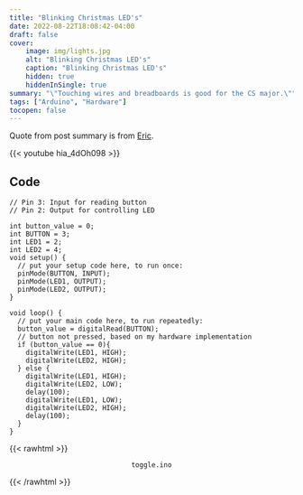 ```yaml
---
title: "Blinking Christmas LED's"
date: 2022-08-22T18:08:42-04:00
draft: false
cover:
    image: img/lights.jpg
    alt: "Blinking Christmas LED's"
    caption: "Blinking Christmas LED's"
    hidden: true
    hiddenInSingle: true
summary: "\"Touching wires and breadboards is good for the CS major.\""
tags: ["Arduino", "Hardware"]
tocopen: false
---
```


Quote from post summary is from [Eric](https://eric-unc.tech).

{{< youtube hia_4dOh098 >}}

## Code

```arduino
// Pin 3: Input for reading button
// Pin 2: Output for controlling LED

int button_value = 0;
int BUTTON = 3;
int LED1 = 2;
int LED2 = 4;
void setup() {
  // put your setup code here, to run once:
  pinMode(BUTTON, INPUT);
  pinMode(LED1, OUTPUT);
  pinMode(LED2, OUTPUT);
}

void loop() {
  // put your main code here, to run repeatedly:
  button_value = digitalRead(BUTTON);
  // button not pressed, based on my hardware implementation
  if (button_value == 0){
    digitalWrite(LED1, HIGH);
    digitalWrite(LED2, HIGH);
  } else {
    digitalWrite(LED1, HIGH);
    digitalWrite(LED2, LOW);
    delay(100);
    digitalWrite(LED1, LOW);
    digitalWrite(LED2, HIGH);
    delay(100);
  }
}
```

{{< rawhtml >}}
<p align="center"><code>toggle.ino</code></p>
{{< /rawhtml >}}
